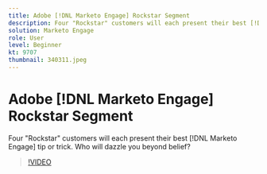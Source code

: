 ```yaml
---
title: Adobe [!DNL Marketo Engage] Rockstar Segment
description: Four "Rockstar" customers will each present their best [!DNL Marketo Engage] tip or trick. Who will dazzle you beyond belief?
solution: Marketo Engage
role: User
level: Beginner
kt: 9707
thumbnail: 340311.jpeg
---
```

# Adobe [!DNL Marketo Engage] Rockstar Segment

Four "Rockstar" customers will each present their best [!DNL Marketo Engage] tip or trick. Who will dazzle you beyond belief?

>[!VIDEO](https://video.tv.adobe.com/v/340311/?quality=12&learn=on)
